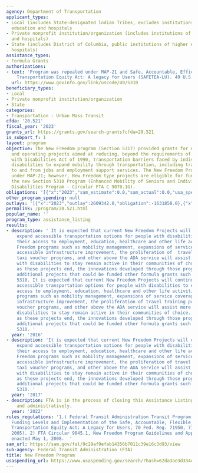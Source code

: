 ```yaml
---
agency: Department of Transportation
applicant_types:
- Local (includes State-designated lndian Tribes, excludes institutions of higher
  education and hospitals
- Private nonprofit institution/organization (includes institutions of higher education
  and hospitals)
- State (includes District of Columbia, public institutions of higher education and
  hospitals)
assistance_types:
- Formula Grants
authorizations:
- text: 'Program was repealed under MAP-21 and Safe, Accountable, Efficient, Flexible
    Transportation Equity Act: A legacy for Users (SAFETEA-LU). 49 U.S.C. &sect; 5310.'
  url: https://www.govinfo.gov/link/uscode/49/5310
beneficiary_types:
- Local
- Private nonprofit institution/organization
- State
categories:
- Transportation - Urban Mass Transit
cfda: '20.521'
fiscal_year: '2023'
grants_url: https://grants.gov/search-grants?cfda=20.521
is_subpart_f: 1
layout: program
objective: The New Freedom program (Section 5317) provided grants for new capital
  and operating projects aimed at reducing, beyond the requirements of the Americans
  with Disabilities Act of 1990, transportation barriers faced by individuals with
  disabilities to expand mobility through transportation, including transportation
  to and from jobs and employment support services. The New Freedom Program was repealed
  under MAP-21; however, New Freedom type projects are eligible for funding under
  the new Section 5310 Program (Enhanced Mobility of Seniors and Individuals with
  Disabilities Program – Circular FTA C 9070.1G).
obligations: '[{"x":"2023","sam_estimate":0.0,"sam_actual":0.0,"usa_spending_actual":-1631858.0},{"x":"2024","sam_estimate":0.0,"sam_actual":0.0,"usa_spending_actual":-1145695.0},{"x":"2025","sam_estimate":0.0,"sam_actual":0.0,"usa_spending_actual":0.0}]'
other_program_spending: null
outlays: '[{"x":"2023","outlay":2609342.0,"obligation":-1631858.0},{"x":"2024","outlay":2723998.0,"obligation":-1145695.0},{"x":"2025","outlay":0.0,"obligation":0.0}]'
permalink: /program/20.521.html
popular_name: ''
program_type: assistance_listing
results:
- description: ' It is expected that current New Freedom Projects will continue to
    expand accessible transportation options for people with disabilities to enhance
    their access to employment, education, healthcare and other life activities. New
    Freedom programs such as mobility management, expansions of service coverage/time,
    accessible infrastructure improvement, the proliferation of  travel training programs,
    taxi voucher programs, and other above the ADA service will assist more people
    with disabilities to stay remain active in their communities of choice. Additionally,
    as these projects end, the innovations developed through those programs will inform
    additional projects that could be funded other formula grants such as Section
    5310. It is expected that current New Freedom Projects will continue to expand
    accessible transportation options for people with disabilities to enhance their
    access to employment, education, healthcare and other life activities. New Freedom
    programs such as mobility management, expansions of service coverage/time, accessible
    infrastructure improvement, the proliferation of travel training programs, taxi
    voucher programs, and other above the ADA service will assist more people with
    disabilities to stay remain active in their communities of choice. Additionally,
    as these projects end, the innovations developed through those programs will inform
    additional projects that could be funded other formula grants such as Section
    5310. '
  year: '2016'
- description: 'It is expected that current New Freedom Projects will continue to
    expand accessible transportation options for people with disabilities to enhance
    their access to employment, education, healthcare and other life activities. New
    Freedom programs such as mobility management, expansions of service coverage/time,
    accessible infrastructure improvement, the proliferation of travel training programs,
    taxi voucher programs, and other above the ADA service will assist more people
    with disabilities to stay remain active in their communities of choice. Additionally,
    as these projects end, the innovations developed through those programs will inform
    additional projects that could be funded other formula grants such as Section
    5310. '
  year: '2017'
- description: FTA is in the process of closing this Assistance Listing programmatically
    and administratively.
  year: '2022'
rules_regulations: '1.) Federal Transit Administration Transit Program Changes, Authorized
  Funding Levels and Implementation of the Safe, Accountable, Flexible, Efficient
  Transportation Equity Act: A Legacy for Users, 70 Fed. Reg. 71950, 71968 (Nov. 30,
  2005). 2) FTA Circular 9045.1, New Freedom Program Guidelines and Application Instructions,
  enacted May 1, 2008.  '
sam_url: https://sam.gov/fal/9c29af9efab14356b7011c39e16c3d93/view
sub-agency: Federal Transit Administration (FTA)
title: New Freedom Program
usaspending_url: https://www.usaspending.gov/search/?hash=62da3ae3d334cdc20a8563bc6f3b286e
---
```

